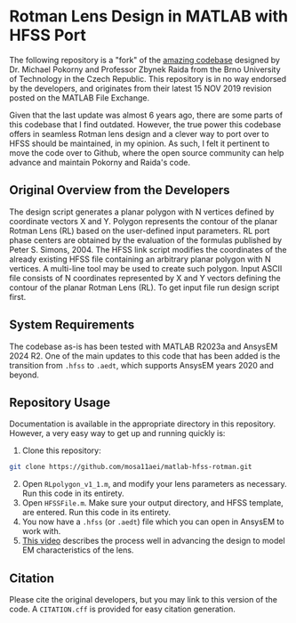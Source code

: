 # Rotman Lens Design in MATLAB with HFSS Port

The following repository is a "fork" of the [amazing codebase](https://www.mathworks.com/matlabcentral/fileexchange/50490-rotman-lens-design-with-hfss-link) designed by Dr. Michael Pokorny and Professor Zbynek Raida from the Brno University of Technology in the Czech Republic. This repository is in no way endorsed by the developers, and originates from their latest 15 NOV 2019 revision posted on the MATLAB File Exchange. 

Given that the last update was almost 6 years ago, there are some parts of this codebase that I find outdated. However, the true power this codebase offers in seamless Rotman lens design and a clever way to port over to HFSS should be maintained, in my opinion. As such, I felt it pertinent to move the code over to Github, where the open source community can help advance and maintain Pokorny and Raida's code. 

## Original Overview from the Developers

The design script generates a planar polygon with N vertices defined by coordinate vectors X and Y. Polygon represents the contour of the planar Rotman Lens (RL) based on the user-defined input parameters. RL port phase centers are obtained by the evaluation of the formulas published by Peter S. Simons, 2004. The HFSS link script modifies the coordinates of the already existing HFSS file containing an arbitrary planar polygon with N vertices. A multi-line tool may be used to create such polygon. Input ASCII file consists of N coordinates represented by X and Y vectors defining the contour of the planar Rotman Lens (RL). To get input file run design script first.

## System Requirements

The codebase as-is has been tested with MATLAB R2023a and AnsysEM 2024 R2. One of the main updates to this code that has been added is the transition from `.hfss` to `.aedt`, which supports AnsysEM years 2020 and beyond.

## Repository Usage

Documentation is available in the appropriate directory in this repository. However, a very easy way to get up and running quickly is:

1. Clone this repository:
```bash
git clone https://github.com/mosa11aei/matlab-hfss-rotman.git
```
2. Open `RLpolygon_v1_1.m`, and modify your lens parameters as necessary. Run this code in its entirety.
3. Open `HFSSFile.m`. Make sure your output directory, and HFSS template, are entered. Run this code in its entirety.
4. You now have a `.hfss` (or `.aedt`) file which you can open in AnsysEM to work with. 
5. [This video](https://www.youtube.com/watch?v=DeG8BaYmvpw) describes the process well in advancing the design to model EM characteristics of the lens.

## Citation

Please cite the original developers, but you may link to this version of the code. A `CITATION.cff` is provided for easy citation generation.